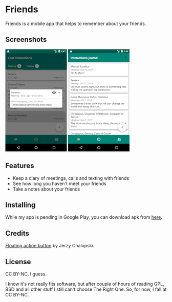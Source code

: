 # Friends

Friends is a mobile app that helps to remember about your friends. 

## Screenshots

 ![Last interactions](https://github.com/kirillsmirnov1/Friends-reminder-android/blob/dev/Screenshots/last_interactions.png) ![Log](https://github.com/kirillsmirnov1/Friends-reminder-android/blob/dev/Screenshots/log.png)

## Features

* Keep a diary of meetings, calls and texting with friends
* See how long you haven't meet your friends
* Take a notes about your friends

## Installing

While my app is pending in Google Play, you can download apk from [here](https://github.com/kirillsmirnov1/Friends-reminder-android/releases/tag/1.0.0).

## Credits

[Floating action button](https://github.com/futuresimple/android-floating-action-button) by Jerzy Chalupski.

## License

CC BY-NC, I guess.

I know it's not really fits software, but after couple of hours of reading GPL, BSD and all other stuff I still can't choose The Right One. So, for now, I fall at CC BY-NC.